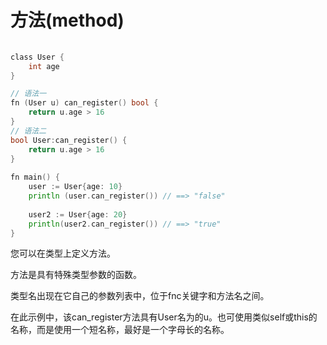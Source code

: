 # 方法(method)

```go
 
class User {
    int age
}

// 语法一
fn (User u) can_register() bool {
    return u.age > 16 
} 
// 语法二 
bool User:can_register() {
    return u.age > 16 
} 
    
fn main() {
    user := User{age: 10} 
    println	(user.can_register()) // ==> "false"
    
    user2 := User{age: 20} 
    println(user2.can_register()) // ==> "true"  
} 


```



您可以在类型上定义方法。

方法是具有特殊类型参数的函数。

类型名出现在它自己的参数列表中，位于fnc关键字和方法名之间。

在此示例中，该can_register方法具有User名为的u。也可使用类似self或this的名称，而是使用一个短名称，最好是一个字母长的名称。
